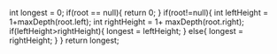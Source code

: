 int longest = 0;
if(root == null){
return 0;
}
if(root!=null){
int leftHeight = 1+maxDepth(root.left);
int rightHeight = 1+ maxDepth(root.right);
if(leftHeight>rightHeight){
longest =  leftHeight;
}
else{
longest =  rightHeight;
}
}
return longest;